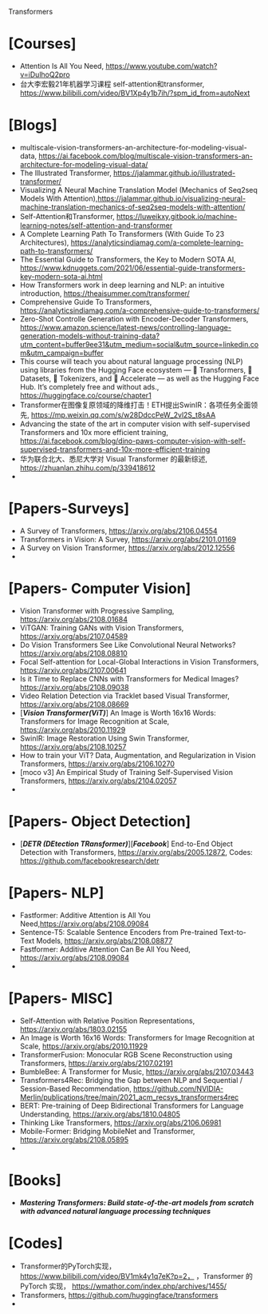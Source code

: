 Transformers

# [Courses]
+ Attention Is All You Need, https://www.youtube.com/watch?v=iDulhoQ2pro
+ 台大李宏毅21年机器学习课程 self-attention和transformer, https://www.bilibili.com/video/BV1Xp4y1b7ih/?spm_id_from=autoNext


# [Blogs]
+ multiscale-vision-transformers-an-architecture-for-modeling-visual-data, https://ai.facebook.com/blog/multiscale-vision-transformers-an-architecture-for-modeling-visual-data/
+ The Illustrated Transformer, https://jalammar.github.io/illustrated-transformer/
+ Visualizing A Neural Machine Translation Model (Mechanics of Seq2seq Models With Attention),https://jalammar.github.io/visualizing-neural-machine-translation-mechanics-of-seq2seq-models-with-attention/
+ Self-Attention和Transformer, https://luweikxy.gitbook.io/machine-learning-notes/self-attention-and-transformer
+ A Complete Learning Path To Transformers (With Guide To 23 Architectures), https://analyticsindiamag.com/a-complete-learning-path-to-transformers/
+ The Essential Guide to Transformers, the Key to Modern SOTA AI, https://www.kdnuggets.com/2021/06/essential-guide-transformers-key-modern-sota-ai.html
+ How Transformers work in deep learning and NLP: an intuitive introduction, https://theaisummer.com/transformer/
+ Comprehensive Guide To Transformers, https://analyticsindiamag.com/a-comprehensive-guide-to-transformers/
+ Zero-Shot Controlle Generation with Encoder-Decoder Transformers, https://www.amazon.science/latest-news/controlling-language-generation-models-without-training-data?utm_content=buffer9ee31&utm_medium=social&utm_source=linkedin.com&utm_campaign=buffer
+ This course will teach you about natural language processing (NLP) using libraries from the Hugging Face ecosystem — 🤗 Transformers, 🤗 Datasets, 🤗 Tokenizers, and 🤗 Accelerate — as well as the Hugging Face Hub. It’s completely free and without ads., https://huggingface.co/course/chapter1
+ Transformer在图像复原领域的降维打击！ETH提出SwinIR：各项任务全面领先, https://mp.weixin.qq.com/s/w28DdccPeW_2vl2S_t8sAA
+ Advancing the state of the art in computer vision with self-supervised Transformers and 10x more efficient training, https://ai.facebook.com/blog/dino-paws-computer-vision-with-self-supervised-transformers-and-10x-more-efficient-training
+ 华为联合北大、悉尼大学对 Visual Transformer 的最新综述, https://zhuanlan.zhihu.com/p/339418612
+ 



# [Papers-Surveys]
+ A Survey of Transformers, https://arxiv.org/abs/2106.04554
+ Transformers in Vision: A Survey, https://arxiv.org/abs/2101.01169
+ A Survey on Vision Transformer, https://arxiv.org/abs/2012.12556
+ 

# [Papers- Computer Vision]
+ Vision Transformer with Progressive Sampling, https://arxiv.org/abs/2108.01684
+ ViTGAN: Training GANs with Vision Transformers, https://arxiv.org/abs/2107.04589
+ Do Vision Transformers See Like Convolutional Neural Networks? https://arxiv.org/abs/2108.08810
+ Focal Self-attention for Local-Global Interactions in Vision Transformers, https://arxiv.org/abs/2107.00641
+ Is it Time to Replace CNNs with Transformers for Medical Images? https://arxiv.org/abs/2108.09038
+ Video Relation Detection via Tracklet based Visual Transformer, https://arxiv.org/abs/2108.08669
+ [***Vision Transformer(ViT)***] An Image is Worth 16x16 Words: Transformers for Image Recognition at Scale, https://arxiv.org/abs/2010.11929
+ SwinIR: Image Restoration Using Swin Transformer, https://arxiv.org/abs/2108.10257
+ How to train your ViT? Data, Augmentation, and Regularization in Vision Transformers, https://arxiv.org/abs/2106.10270
+ [moco v3] An Empirical Study of Training Self-Supervised Vision Transformers, https://arxiv.org/abs/2104.02057
+ 

# [Papers- Object Detection]
+ [***DETR (DEtection TRansformer)***][***Facebook***] End-to-End Object Detection with Transformers, https://arxiv.org/abs/2005.12872, Codes: https://github.com/facebookresearch/detr


# [Papers- NLP]
+ Fastformer: Additive Attention is All You Need,https://arxiv.org/abs/2108.09084
+ Sentence-T5: Scalable Sentence Encoders from Pre-trained Text-to-Text  Models, https://arxiv.org/abs/2108.08877
+ Fastformer: Additive Attention Can Be All You Need, https://arxiv.org/abs/2108.09084
+ 


# [Papers- MISC]
+ Self-Attention with Relative Position Representations, https://arxiv.org/abs/1803.02155
+ An Image is Worth 16x16 Words: Transformers for Image Recognition at Scale, https://arxiv.org/abs/2010.11929
+ TransformerFusion: Monocular RGB Scene Reconstruction using Transformers, https://arxiv.org/abs/2107.02191
+ BumbleBee: A Transformer for Music, https://arxiv.org/abs/2107.03443
+ Transformers4Rec: Bridging the Gap between NLP and Sequential / Session-Based Recommendation, https://github.com/NVIDIA-Merlin/publications/tree/main/2021_acm_recsys_transformers4rec
+ BERT: Pre-training of Deep Bidirectional Transformers for Language Understanding, https://arxiv.org/abs/1810.04805
+ Thinking Like Transformers, https://arxiv.org/abs/2106.06981
+ Mobile-Former: Bridging MobileNet and Transformer, https://arxiv.org/abs/2108.05895
+ 



# [Books]
+ ***Mastering Transformers: Build state-of-the-art models from scratch with advanced natural language processing techniques***

# [Codes]
+  Transformer的PyTorch实现， https://www.bilibili.com/video/BV1mk4y1q7eK?p=2， ，Transformer 的 PyTorch 实现， https://wmathor.com/index.php/archives/1455/
+  Transformers, https://github.com/huggingface/transformers
+  


